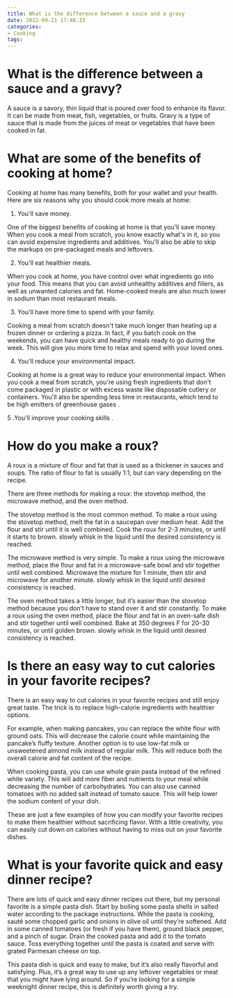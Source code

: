 ```yaml
---
title: What is the difference between a sauce and a gravy
date: 2022-09-21 17:48:33
categories:
- Cooking
tags:
---
```



#  What is the difference between a sauce and a gravy?

A sauce is a savory, thin liquid that is poured over food to enhance its flavor. It can be made from meat, fish, vegetables, or fruits. Gravy is a type of sauce that is made from the juices of meat or vegetables that have been cooked in fat.

#  What are some of the benefits of cooking at home?

Cooking at home has many benefits, both for your wallet and your health. Here are six reasons why you should cook more meals at home:

1. You'll save money.

One of the biggest benefits of cooking at home is that you'll save money. When you cook a meal from scratch, you know exactly what's in it, so you can avoid expensive ingredients and additives. You'll also be able to skip the markups on pre-packaged meals and leftovers.

2. You'll eat healthier meals.

When you cook at home, you have control over what ingredients go into your food. This means that you can avoid unhealthy additives and fillers, as well as unwanted calories and fat. Home-cooked meals are also much lower in sodium than most restaurant meals.

3. You'll have more time to spend with your family.

Cooking a meal from scratch doesn't take much longer than heating up a frozen dinner or ordering a pizza. In fact, if you batch cook on the weekends, you can have quick and healthy meals ready to go during the week. This will give you more time to relax and spend with your loved ones.

4. You'll reduce your environmental impact.

Cooking at home is a great way to reduce your environmental impact. When you cook a meal from scratch, you're using fresh ingredients that don't come packaged in plastic or with excess waste like disposable cutlery or containers. You'll also be spending less time in restaurants, which tend to be high emitters of greenhouse gases .

5 .You'll improve your cooking skills .

#  How do you make a roux?

A roux is a mixture of flour and fat that is used as a thickener in sauces and soups. The ratio of flour to fat is usually 1:1, but can vary depending on the recipe.

There are three methods for making a roux: the stovetop method, the microwave method, and the oven method.

The stovetop method is the most common method. To make a roux using the stovetop method, melt the fat in a saucepan over medium heat. Add the flour and stir until it is well combined. Cook the roux for 2-3 minutes, or until it starts to brown. slowly whisk in the liquid until the desired consistency is reached.

The microwave method is very simple. To make a roux using the microwave method, place the flour and fat in a microwave-safe bowl and stir together until well combined. Microwave the mixture for 1 minute, then stir and microwave for another minute. slowly whisk in the liquid until desired consistency is reached.

The oven method takes a little longer, but it’s easier than the stovetop method because you don’t have to stand over it and stir constantly. To make a roux using the oven method, place the flour and fat in an oven-safe dish and stir together until well combined. Bake at 350 degrees F for 20-30 minutes, or until golden brown. slowly whisk in the liquid until desired consistency is reached.

#  Is there an easy way to cut calories in your favorite recipes?

There is an easy way to cut calories in your favorite recipes and still enjoy great taste. The trick is to replace high-calorie ingredients with healthier options.

For example, when making pancakes, you can replace the white flour with ground oats. This will decrease the calorie count while maintaining the pancake’s fluffy texture. Another option is to use low-fat milk or unsweetened almond milk instead of regular milk. This will reduce both the overall calorie and fat content of the recipe.

When cooking pasta, you can use whole grain pasta instead of the refined white variety. This will add more fiber and nutrients to your meal while decreasing the number of carbohydrates. You can also use canned tomatoes with no added salt instead of tomato sauce. This will help lower the sodium content of your dish.

These are just a few examples of how you can modify your favorite recipes to make them healthier without sacrificing flavor. With a little creativity, you can easily cut down on calories without having to miss out on your favorite dishes.

#  What is your favorite quick and easy dinner recipe?

There are lots of quick and easy dinner recipes out there, but my personal favorite is a simple pasta dish. Start by boiling some pasta shells in salted water according to the package instructions. While the pasta is cooking, sauté some chopped garlic and onions in olive oil until they’re softened. Add in some canned tomatoes (or fresh if you have them), ground black pepper, and a pinch of sugar. Drain the cooked pasta and add it to the tomato sauce. Toss everything together until the pasta is coated and serve with grated Parmesan cheese on top.

This pasta dish is quick and easy to make, but it’s also really flavorful and satisfying. Plus, it’s a great way to use up any leftover vegetables or meat that you might have lying around. So if you’re looking for a simple weeknight dinner recipe, this is definitely worth giving a try.